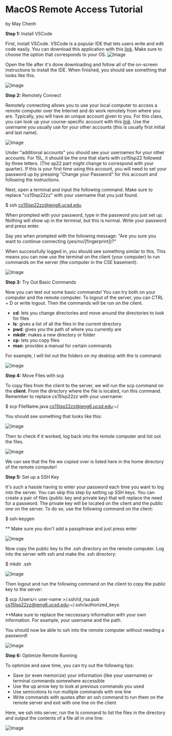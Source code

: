# MacOS Remote Access Tutorial
by May Chenh

**Step 1:** Install VSCode

First, install VSCode. VSCode is a popular IDE that lets users write and edit code easily. You can download this application with this [link](https://code.visualstudio.com/Download). Make sure to choose the option that corresponds to your OS.
![Image](vscode.png)

Open the file after it's done downloading and follow all of the on-screen instructions to install the IDE. When finished, you should see something that looks like this.

![Image](vscodehome.png)

**Step 2:** Remotely Connect

Remotely connecting allows you to use your local computer to access a remote computer over the Internet and do work remotely from where you are. Typically, you will have an unique account given to you. For this class, you can look up your course-specific account with this [link](https://sdacs.ucsd.edu/~icc/index.php). Use the username you usually use for your other accounts (this is usually first initial and last name).

![Image](acc.png)

Under "additional accounts" you should see your usernames for your other accounts. For 15L, it should be the one that starts with cs15lsp22 followed by three letters. (The sp22 part might change to correspond with your quarter). If this is your first time using this account, you will need to set your password up by pressing "Change your Password" for this account and following the instructions.

Next, open a terminal and input the following command. Make sure to replace "cs15lsp22zz" with your username that you just found.

$ ssh cs15lsp22zz@ieng6.ucsd.edu

When prompted with your password, type in the password you just set up. Nothing will show up in the terminal, but this is normal. Write your password and press enter.

Say yes when prompted with the following message: 
"Are you sure you want to continue connecting (yes/no/[fingerprint])?"

When successfully logged in, you should see something similar to this. This means you can now use the terminal on the client (your computer) to run commands on the server (the computer in the CSE basement).

![Image](success.png)


**Step 3:** Try Out Basic Commands

Now you can test out some basic commands! You can try both on your computer and the remote computer. To logout of the server, you can CTRL + D or write logout. Then the commands will be run on the client.

- **cd**: lets you change directories and move around the directories to look for files
- **ls**: gives a list of all the files in the current directory
- **pwd**: gives you the path of where you currently are
- **mkdir**: makes a new directory or folder
- **cp**: lets you copy files
- **man**: provides a manual for certain commands

For example, I will list out the folders on my desktop with the ls command:

![Image](ls.png)


**Step 4:** Move Files with scp

To copy files from the client to the server, we will run the scp command on the **client**. From the directory where the file is located, run this command. Remember to replace cs15lsp22zz with your username:

$ scp FileName.java cs15lsp22zz@ieng6.ucsd.edu:~/

You should see something that looks like this:

![Image](scp.png)

Then to check if it worked, log back into the remote computer and list out the files.

![Image](scpSuccess.png)

We can see that the file we copied over is listed here in the home directory of the remote computer!

**Step 5:** Set up a SSH Key

It's such a hassle having to enter your password each time you want to log into the server. You can skip this step by setting up SSH keys. You can create a pair of files (public key and private key) that will replace the need for a password. The private key will be located on the client and the public one on the server. To do so, use the following command on the client:

$ ssh-keygen

** Make sure you don't add a passphrase and just press enter

![Image](key.png)

Now copy the public key to the .ssh directory on the remote computer. Log into the server with ssh and make the .ssh directory:

$ mkdir .ssh

![Image](sshdir.png)

Then logout and run the following command on the client to copy the public key to the server:

$ scp /Users/< user-name >/.ssh/id_rsa.pub cs15lsp22zz@ieng6.ucsd.edu:~/.ssh/authorized_keys

**Make sure to replace the neccessary information with your own information. For example, your username and the path.

You should now be able to ssh into the remote computer without needing a password!

![Image](nopassword.png)

**Step 6:** Optimize Remote Running

To optimize and save time, you can try out the following tips:

- Save (or even memorize) your information (like your username) or terminal commands somewhere accessible
- Use the up arrow key to look at previous commands you used
- Use semicolons to run multiple commands with one line
- Write commands with quotes after an ssh command to run them on the remote server and exit with one line on the client

Here, we ssh into server, run the ls command to list the files in the directory and output the contents of a file all in one line:

![Image](short.png)